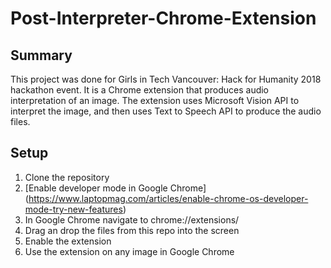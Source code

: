 # Post-Interpreter-Chrome-Extension

## Summary
This project was done for Girls in Tech Vancouver: Hack for Humanity 2018 hackathon event. It is a Chrome extension that produces audio interpretation of an image. The extension uses Microsoft Vision API to interpret the image, and then uses Text to Speech API to produce the audio files.

## Setup
1. Clone the repository
2. [Enable developer mode in Google Chrome] (https://www.laptopmag.com/articles/enable-chrome-os-developer-mode-try-new-features)
3. In Google Chrome navigate to chrome://extensions/
4. Drag an drop the files from this repo into the screen
5. Enable the extension
6. Use the extension on any image in Google Chrome
